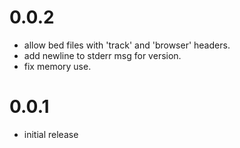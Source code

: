 0.0.2
=====
+ allow bed files with 'track' and 'browser' headers.
+ add newline to stderr msg for version.
+ fix memory use.

0.0.1
=====

+ initial release

